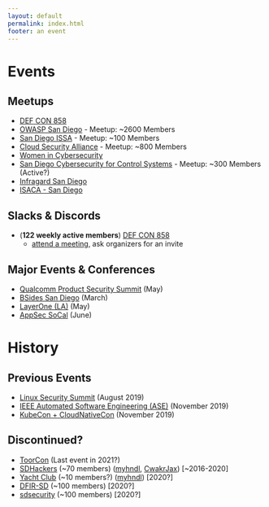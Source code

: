 ```yaml
---
layout: default
permalink: index.html
footer: an event
---
```


# Events

## Meetups
* [DEF CON 858](https://www.dc858.org/)
* [OWASP San Diego](https://www.owasp.org/index.php/SanDiego) - Meetup: ~2600 Members
* [San Diego ISSA](https://www.meetup.com/san-diego-chapter-issa/) - Meetup: ~100 Members
* [Cloud Security Alliance](https://www.meetup.com/cloud-security-alliance-san-diego/) - Meetup: ~800 Members
* [Women in Cybersecurity](https://wicyssandiego.org/)
* [San Diego Cybersecurity for Control Systems](https://www.meetup.com/san-diego-cyber-security-for-control-systems/) - Meetup: ~300 Members (Active?)
* [Infragard San Diego](https://www.infragardsd.org/) 
* [ISACA - San Diego](https://isaca-sd.org/)

## Slacks & Discords
* (**122 weekly active members**) [DEF CON 858](https://defconsd.slack.com)
  * [attend a meeting](https://www.dc858.org/), ask organizers for an invite

## Major Events & Conferences
* [Qualcomm Product Security Summit](https://www.qualcomm.com/company/product-security/resources) (May)
* [BSides San Diego](http://www.bsidessd.org/) (March)
* [LayerOne (LA)](https://www.layerone.org/) (May)
* [AppSec SoCal](https://planetcybersec.com/061125-conference/) (June)


# History

## Previous Events
* [Linux Security Summit](http://blog.namei.org/2019/05/21/linux-security-summit-2019-north-america-cfp-oss-early-bird-registration/) (August 2019)
* [IEEE Automated Software Engineering (ASE)](https://2019.ase-conferences.org/home) (November 2019)
* [KubeCon + CloudNativeCon](https://events.linuxfoundation.org/events/kubecon-cloudnativecon-north-america-2019/) (November 2019)

## Discontinued?
* [ToorCon](https://sandiego.toorcon.net/) (Last event in 2021?)
* [SDHackers](https://sdhackers.slack.com) (~70 members) ([myhndl](https://twitter.com/myhndl), [CwakrJax](https://twitter.com/@CwakrJax)) [~2016-2020]
* [Yacht Club](https://sd1337.slack.com) (~10 members?) ([myhndl](https://twitter.com/myhndl)) [2020?]
* [DFIR-SD](https://dfir-sd.slack.com) (~100 members) [2020?]
* [sdsecurity](https://sdsecurity.slack.com) (~100 members) [2020?]
